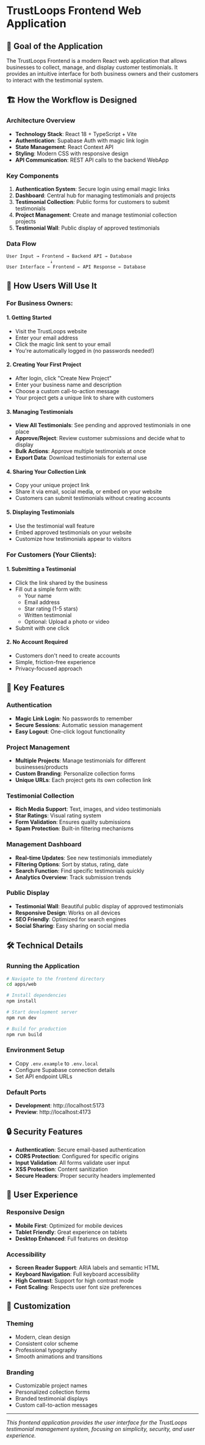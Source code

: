 # TrustLoops Frontend Web Application

## 🎯 Goal of the Application

The TrustLoops Frontend is a modern React web application that allows businesses to collect, manage, and display customer testimonials. It provides an intuitive interface for both business owners and their customers to interact with the testimonial system.

## 🏗️ How the Workflow is Designed

### Architecture Overview
- **Technology Stack**: React 18 + TypeScript + Vite
- **Authentication**: Supabase Auth with magic link login
- **State Management**: React Context API
- **Styling**: Modern CSS with responsive design
- **API Communication**: REST API calls to the backend WebApp

### Key Components
1. **Authentication System**: Secure login using email magic links
2. **Dashboard**: Central hub for managing testimonials and projects
3. **Testimonial Collection**: Public forms for customers to submit testimonials
4. **Project Management**: Create and manage testimonial collection projects
5. **Testimonial Wall**: Public display of approved testimonials

### Data Flow
```
User Input → Frontend → Backend API → Database
                ↓
User Interface ← Frontend ← API Response ← Database
```

## 👤 How Users Will Use It

### For Business Owners:

#### 1. **Getting Started**
- Visit the TrustLoops website
- Enter your email address
- Click the magic link sent to your email
- You're automatically logged in (no passwords needed!)

#### 2. **Creating Your First Project**
- After login, click "Create New Project"
- Enter your business name and description
- Choose a custom call-to-action message
- Your project gets a unique link to share with customers

#### 3. **Managing Testimonials**
- **View All Testimonials**: See pending and approved testimonials in one place
- **Approve/Reject**: Review customer submissions and decide what to display
- **Bulk Actions**: Approve multiple testimonials at once
- **Export Data**: Download testimonials for external use

#### 4. **Sharing Your Collection Link**
- Copy your unique project link
- Share it via email, social media, or embed on your website
- Customers can submit testimonials without creating accounts

#### 5. **Displaying Testimonials**
- Use the testimonial wall feature
- Embed approved testimonials on your website
- Customize how testimonials appear to visitors

### For Customers (Your Clients):

#### 1. **Submitting a Testimonial**
- Click the link shared by the business
- Fill out a simple form with:
  - Your name
  - Email address
  - Star rating (1-5 stars)
  - Written testimonial
  - Optional: Upload a photo or video
- Submit with one click

#### 2. **No Account Required**
- Customers don't need to create accounts
- Simple, friction-free experience
- Privacy-focused approach

## 🚀 Key Features

### Authentication
- **Magic Link Login**: No passwords to remember
- **Secure Sessions**: Automatic session management
- **Easy Logout**: One-click logout functionality

### Project Management
- **Multiple Projects**: Manage testimonials for different businesses/products
- **Custom Branding**: Personalize collection forms
- **Unique URLs**: Each project gets its own collection link

### Testimonial Collection
- **Rich Media Support**: Text, images, and video testimonials
- **Star Ratings**: Visual rating system
- **Form Validation**: Ensures quality submissions
- **Spam Protection**: Built-in filtering mechanisms

### Management Dashboard
- **Real-time Updates**: See new testimonials immediately
- **Filtering Options**: Sort by status, rating, date
- **Search Function**: Find specific testimonials quickly
- **Analytics Overview**: Track submission trends

### Public Display
- **Testimonial Wall**: Beautiful public display of approved testimonials
- **Responsive Design**: Works on all devices
- **SEO Friendly**: Optimized for search engines
- **Social Sharing**: Easy sharing on social media

## 🛠️ Technical Details

### Running the Application
```bash
# Navigate to the frontend directory
cd apps/web

# Install dependencies
npm install

# Start development server
npm run dev

# Build for production
npm run build
```

### Environment Setup
- Copy `.env.example` to `.env.local`
- Configure Supabase connection details
- Set API endpoint URLs

### Default Ports
- **Development**: http://localhost:5173
- **Preview**: http://localhost:4173

## 🔒 Security Features

- **Authentication**: Secure email-based authentication
- **CORS Protection**: Configured for specific origins
- **Input Validation**: All forms validate user input
- **XSS Protection**: Content sanitization
- **Secure Headers**: Proper security headers implemented

## 📱 User Experience

### Responsive Design
- **Mobile First**: Optimized for mobile devices
- **Tablet Friendly**: Great experience on tablets
- **Desktop Enhanced**: Full features on desktop

### Accessibility
- **Screen Reader Support**: ARIA labels and semantic HTML
- **Keyboard Navigation**: Full keyboard accessibility
- **High Contrast**: Support for high contrast mode
- **Font Scaling**: Respects user font size preferences

## 🎨 Customization

### Theming
- Modern, clean design
- Consistent color scheme
- Professional typography
- Smooth animations and transitions

### Branding
- Customizable project names
- Personalized collection forms
- Branded testimonial displays
- Custom call-to-action messages

---

*This frontend application provides the user interface for the TrustLoops testimonial management system, focusing on simplicity, security, and user experience.*
